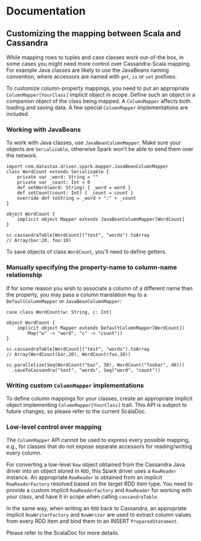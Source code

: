 # Documentation
## Customizing the mapping between Scala and Cassandra

While mapping rows to tuples and case classes work out-of-the box, 
in some cases you might need more control over Cassandra-Scala mapping. 
For example Java classes are likely to use the JavaBeans naming convention, where accessors are named 
with `get`, `is` or `set` prefixes. 

To customize column-property mappings, 
you need to put an appropriate `ColumnMapper[YourClass]` implicit object in scope. 
Define such an object in a companion object of the class being mapped. 
A `ColumnMapper` affects both loading and saving data. A few special `ColumnMapper` 
implementations are included.

### Working with JavaBeans
To work with Java classes, use `JavaBeanColumnMapper`. 
Make sure your objects are `Serializable`, otherwise Spark won't be able to send them over the network.

    import com.datastax.driver.spark.mapper.JavaBeanColumnMapper
    class WordCount extends Serializable { 
        private var _word: String = ""
        private var _count: Int = 0
        def setWord(word: String) { _word = word }
        def setCount(count: Int) { _count = count }
        override def toString = _word + ":" + _count
    }

    object WordCount {
        implicit object Mapper extends JavaBeanColumnMapper[WordCount] 
    }

    sc.cassandraTable[WordCount]("test", "words").toArray
    // Array(bar:20, foo:10)

To save objects of class `WordCount`, you'll need to define getters.

### Manually specifying the property-name to column-name relationship
If for some reason you wish to associate a column of a different name than the property, 
you may pass a column translation `Map` to a `DefaultColumnMapper` or `JavaBeanColumnMapper`:

    case class WordCount(w: String, c: Int)
    
    object WordCount { 
        implicit object Mapper extends DefaultColumnMapper[WordCount](
            Map("w" -> "word", "c" -> "count")) 
    }

    sc.cassandraTable[WordCount]("test", "words").toArray
    // Array(WordCount(bar,20), WordCount(foo,10))

    sc.parallelize(Seq(WordCount("baz", 30), WordCount("foobar", 40)))
      .saveToCassandra("test", "words", Seq("word", "count"))

### Writing custom `ColumnMapper` implementations
To define column mappings for your classes, create an appropriate implicit object implementing 
`ColumnMapper[YourClass]` trait. This API is subject to future changes, so please refer to the current ScalaDoc.
 
### Low-level control over mapping
The `ColumnMapper` API cannot be used to express every possible mapping, e.g., for classes that do not expose
separate accessors for reading/writing every column. 

For converting a low-level `Row` object obtained from the Cassandra Java driver into an object stored in `RDD`, 
this Spark driver uses a `RowReader` instance. An appropriate `RowReader` is obtained from an implicit 
`RowReaderFactory` resolved based on the target RDD item type. You need to provide a custom implicit 
`RowReaderFactory` and `RowReader` for working with your class, and have it in scope when calling `cassandraTable`.
  
In the same way, when writing an `RDD` back to Cassandra, an appropriate implicit `RowWriterFactory` and 
`RowWriter` are used to extract column values from every RDD item and bind them to an INSERT `PreparedStatement`.
     
Please refer to the ScalaDoc for more details.
